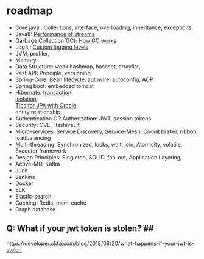# roadmap
* Core java : Collections, interface, overloading, inheritance, exceptions, 
* Java8: [Performance of streams](https://jaxenter.com/java-performance-tutorial-how-fast-are-the-java-8-streams-118830.html) <br>
* Garbage Collection(GC): [How GC works](https://www.freecodecamp.org/news/garbage-collection-in-java-what-is-gc-and-how-it-works-in-the-jvm/) <br>
* Log4j: [Custom logging levels](https://logging.apache.org/log4j/2.x/manual/customloglevels.html)
* JVM, profiler, 
* Memory
* Data Structure:  weak hashmap, hashset, arraylist, 
* Rest API: Principle, versioning
* Spring-Core: Bean lifecycle, autowire, autoconfig, [AOP](https://www.baeldung.com/spring-aop-pointcut-tutorial)
* Spring boot: embedded tomcat
* Hibernate: 
[transaction](https://dzone.com/articles/spring-boot-transactions-tutorial-understanding-tr#:~:text=Transaction%20propagation%20indicates%20if%20any,have%20a%20transaction%20created%20already) <br>
[isolation](https://www.geeksforgeeks.org/transaction-isolation-levels-dbms/) <br>
[Tips for JPA with Oracle](https://vladmihalcea.com/tips-oracle-jpa-hibernate/) <br>
entity relationship
* Authentication OR Authorization: JWT, session tokens
* Security: CVE, Hashivault
* Micro-services: Service Discovery, Service-Mesh, Circuit braker, ribbon, loadbalancing
* Multi-threading: Synchronized, locks, wait, join, Atomicity, volatile, Executor framework
* Design Principles: Singleton, SOLID, fan-out, Application Layering,
* Active-MQ, Kafka
* Junit
* Jenkins
* Docker
* ELK
* Elastic-search
* Caching: Redis, mem-cache
* Graph database

## Q: What if your jwt token is stolen? ## <br>
https://developer.okta.com/blog/2018/06/20/what-happens-if-your-jwt-is-stolen
